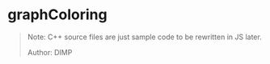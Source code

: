 # graphColoring
> Note: C++ source files are just sample code to be rewritten in JS later.
>
> Author: DIMP
